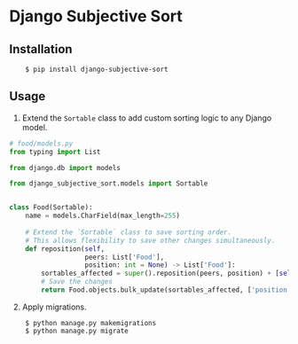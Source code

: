 # Django Subjective Sort

## Installation

```shell
    $ pip install django-subjective-sort
```

## Usage

1. Extend the `Sortable` class to add custom sorting logic to any Django model.

```python
# food/models.py
from typing import List

from django.db import models

from django_subjective_sort.models import Sortable


class Food(Sortable):
    name = models.CharField(max_length=255)
    
    # Extend the `Sortable` class to save sorting order.
    # This allows flexibility to save other changes simultaneously.
    def reposition(self,
                   peers: List['Food'],
                   position: int = None) -> List['Food']:
        sortables_affected = super().reposition(peers, position) + [self]
        # Save the changes
        return Food.objects.bulk_update(sortables_affected, ['position'])
```

2. Apply migrations.

```shell
    $ python manage.py makemigrations
    $ python manage.py migrate
```
